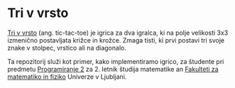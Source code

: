 # Tri v vrsto

[Tri v vrsto](https://en.wikipedia.org/wiki/Tic-tac-toe) (ang. tic-tac-toe) je igrica za dva igralca, ki na polje velikosti 3x3 izmenično postavljata križce in krožce. Zmaga tisti, ki prvi postavi tri svoje znake v stolpec, vrstico ali na diagonalo.

Ta repozitorij služi kot primer, kako implementiramo igrico, za študente pri predmetu [Programiranje 2](https://ucilnica.fmf.uni-lj.si/course/view.php?id=17) za 2. letnik študija matematike an [Fakulteti za matematiko in fiziko](http://www.fmf.uni-lj.si/) Univerze v Ljubljani.
